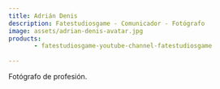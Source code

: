 ```yaml
---
title: Adrián Denis
description: Fatestudiosgame - Comunicador - Fotógrafo
image: assets/adrian-denis-avatar.jpg
products:
       - fatestudiosgame-youtube-channel-fatestudiosgame
      
---
```

Fotógrafo de profesión. 




